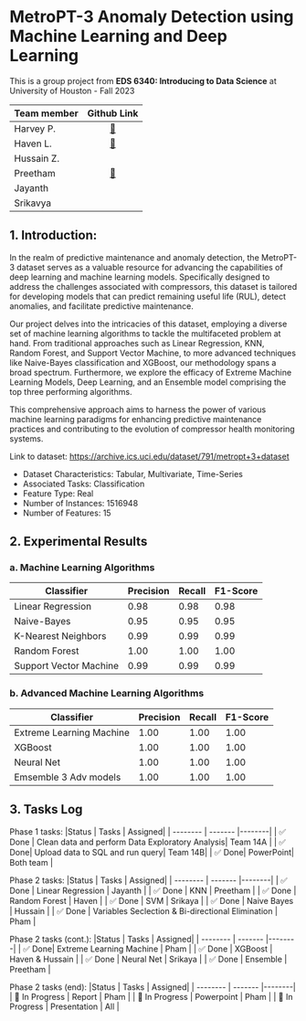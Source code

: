 # MetroPT-3 Anomaly Detection using Machine Learning and Deep Learning

This is a group project from **EDS 6340: Introducing to Data Science** at University of Houston - Fall 2023

|Team member| Github Link|
|:---|:-----------:|
|Harvey P.| [:link:](https://github.com/harveyphm)|
|Haven L.| [:link:](https://github.com/daeullee12)|
|Hussain Z.| |
|Preetham| [:link:](https://github.com/Preetham134)|
|Jayanth| |
|Srikavya| |

## 1. Introduction:

In the realm of predictive maintenance and anomaly detection, the MetroPT-3 dataset serves as a valuable resource for advancing the capabilities of deep learning and machine learning models. Specifically designed to address the challenges associated with compressors, this dataset is tailored for developing models that can predict remaining useful life (RUL), detect anomalies, and facilitate predictive maintenance. 

Our project delves into the intricacies of this dataset, employing a diverse set of machine learning algorithms to tackle the multifaceted problem at hand. From traditional approaches such as Linear Regression, KNN, Random Forest, and Support Vector Machine, to more advanced techniques like Naive-Bayes classification and XGBoost, our methodology spans a broad spectrum. Furthermore, we explore the efficacy of Extreme Machine Learning Models, Deep Learning, and an Ensemble model comprising the top three performing algorithms. 

This comprehensive approach aims to harness the power of various machine learning paradigms for enhancing predictive maintenance practices and contributing to the evolution of compressor health monitoring systems.

Link to dataset: https://archive.ics.uci.edu/dataset/791/metropt+3+dataset

* Dataset Characteristics: Tabular, Multivariate, Time-Series
* Associated Tasks: Classification
* Feature Type: Real
* Number of Instances: 1516948
* Number of Features: 15

## 2. Experimental Results

### a. Machine Learning Algorithms

|Classifier              | Precision | Recall | F1-Score| 
| -----------------------| ------- |--------|-----------|
| Linear Regression      | 0.98 | 0.98 | 0.98 |
| Naive-Bayes            | 0.95 | 0.95 | 0.95 |
| K-Nearest Neighbors    | 0.99 | 0.99 | 0.99 |
| Random Forest          | 1.00 | 1.00 | 1.00 |
| Support Vector Machine | 0.99 | 0.99 | 0.99 |

### b. Advanced Machine Learning Algorithms

|Classifier              | Precision | Recall | F1-Score| 
| -----------------------| ------- |--------|-----------|
| Extreme Learning Machine  | 1.00 | 1.00 | 1.00 |
| XGBoost                   | 1.00 | 1.00 | 1.00 |
| Neural Net                | 1.00 | 1.00 | 1.00 |
| Emsemble 3 Adv models     | 1.00 | 1.00 | 1.00 |


## 3. Tasks Log
Phase 1 tasks:
|Status | Tasks | Assigned| 
| -------- | ------- |--------|
| :white_check_mark: Done |  Clean data and perform Data Exploratory Analysis|  Team 14A |
| :white_check_mark: Done| Upload data to SQL and run query| Team 14B|
| :white_check_mark: Done| PowerPoint| Both team |

Phase 2 tasks:
|Status | Tasks | Assigned| 
| -------- | ------- |--------|
| :white_check_mark: Done | Linear Regression | Jayanth |
| :white_check_mark: Done | KNN | Preetham |
| :white_check_mark: Done | Random Forest | Haven |
| :white_check_mark: Done | SVM | Srikaya |
| :white_check_mark: Done | Naive Bayes | Hussain |
| :white_check_mark: Done | Variables Seclection & Bi-directional Elimination  | Pham |


Phase 2 tasks (cont.):
|Status | Tasks | Assigned| 
| -------- | ------- |--------|
|  :white_check_mark: Done| Extreme Learning Machine | Pham |
|  :white_check_mark: Done | XGBoost | Haven & Hussain |
|  :white_check_mark: Done | Neural Net | Srikaya |
| :white_check_mark: Done  | Ensemble | Preetham |


Phase 2 tasks (end):
|Status | Tasks | Assigned| 
| -------- | ------- |--------|
| 🔲 In Progress | Report | Pham  |
| 🔲 In Progress | Powerpoint | Pham  |
| 🔲 In Progress | Presentation | All  |

